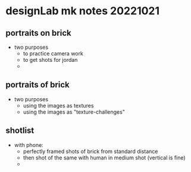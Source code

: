 # designLab mk notes 20221021


## portraits on brick

- two purposes
    - to practice camera work
    - to get shots for jordan
    - 

## portraits of brick

- two purposes
    - using the images as textures
    - using the images as "texture-challenges"


## shotlist

- with phone: 
    - perfectly framed shots of brick from standard distance
    - then shot of the same with human in medium shot (vertical is fine)
    - 